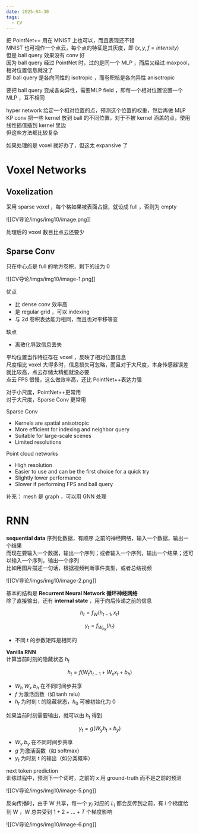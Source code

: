 ```yaml
---
date: 2025-04-30
tags:
  - CV
---
```


把 PointNet++ 用在 MNIST 上也可以，而且表现还不错<br>
MNIST 也可视作一个点云，每个点的特征是其灰度，即 $(x,y,f=intensity)$<br>
但是 ball query 效果没有 conv 好<br>
因为 ball query 经过 PointNet 时，过的是同一个 MLP ，而后又经过 maxpool，相对位置信息就没了<br>
即 ball query 是各向同性的 isotropic ，而卷积核是各向异性 anisotropic

要把 ball query 变成各向异性，需要MLP field ，即每一个相对位置设置一个 MLP ，互不相同

hyper network 给定一个相对位置的点，预测这个位置的权重，然后再做 MLP<br>
KP conv 把一些 kernel 放到 ball 的不同位置，对于不被 kernel 涵盖的点，使用线性插值插到 kernel 里边<br>
但这些方法都比较复杂

如果处理的是 voxel 就好办了，但这太 expansive 了

# Voxel Networks

## Voxelization

采用 sparse voxel ，每个格如果被表面占据，就设成 full ，否则为 empty

![[CV导论/imgs/img10/image.png]]

处理后的 voxel 数目比点云还要少

## Sparse Conv

只在中心点是 full 的地方卷积，剩下的设为 0 

![[CV导论/imgs/img10/image-1.png]]

优点
- 比 dense conv 效率高
- 是 regular grid ，可以 indexing
- 与 2d 卷积表达能力相同，而且也对平移等变

缺点
- 离散化导致信息丢失

平均位置当作特征存在 voxel ，反映了相对位置信息<br>
尺度相比 voxel 大得多时，信息损失可忽略，而且对于大尺度，本身传感器误差就比较高，点云存储太精细就没必要<br>
点云 FPS 很慢，这么做效率高，还比 PointNet++表达力强

对于小尺度，PointNet++更常用<br>
对于大尺度，Sparse Conv 更常用

Sparse Conv
- Kernels are spatial anisotropic
- More efficient for indexing and neighbor query
- Suitable for large-scale scenes
- Limited resolutions

Point cloud networks
- High resolution
- Easier to use and can be the first choice for a quick try
- Slightly lower performance
- Slower if performing FPS and ball query

补充：
mesh 是 graph ，可以用 GNN 处理


# RNN

**sequential data** 序列化数据，有顺序
之前的神经网络，输入一个数据，输出一个结果<br>
而现在要输入一个数据，输出一个序列；或者输入一个序列，输出一个结果；还可以输入一个序列，输出一个序列<br>
比如用图片描述一句话，根据视频判断事件类型，或者总结视频

![[CV导论/imgs/img10/image-2.png]]

基本的结构是 **Recurrent Neural Network 循环神经网络**<br>
除了直接输出，还有 **internal state** ，用于向后传递之前的信息

$$
h_t = f_W(h_{t-1}, x_t)
$$

$$
y_t = f_{W_{hy}}(h_t)
$$

- 不同 t 的参数矩阵是相同的

**Vanilla RNN** <br>
计算当前时刻的隐藏状态 $h_t$

$$h_t=f(W_th_{t-1}+W_xx_t+b_h)$$

- $W_h$  $W_x$ $b_h$ 在不同时间步共享
- $f$ 为激活函数（如 tanh relu）
- $h_t$ 为时刻 t 的隐藏状态，$h_0$ 可被初始化为 0

如果当前时刻需要输出，就可以由 $h_t$ 得到

$$y_t=g(W_yh_t+b_y)$$

- $W_y$  $b_y$ 在不同时间步共享
- $g$ 为激活函数（如 softmax）
- $y_t$ 为时刻 t 的输出（如分类概率）

next token prediction <br>
训练过程中，预测下一个词时，之前的 x 用 ground-truth 而不是之前的预测

![[CV导论/imgs/img10/image-5.png]]

反向传播时，由于 W 共享，每一个 $y_i$ 对应的 $L_i$ 都会反传到之前，有 $i$ 个梯度给到 W ，W 总共受到 $1+2+...+T$ 个梯度影响

![[CV导论/imgs/img10/image-6.png]]









































